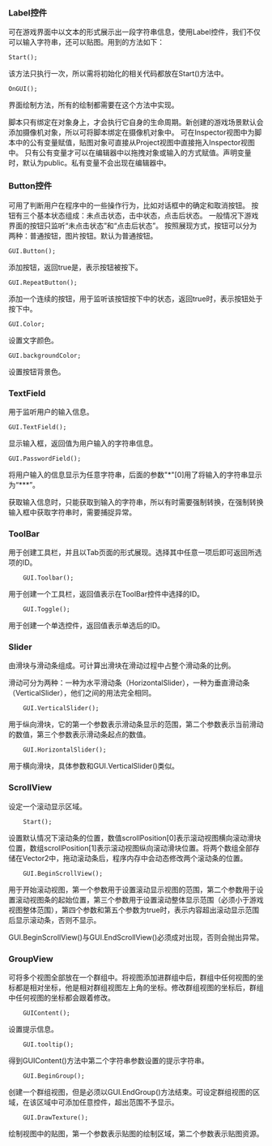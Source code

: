 ### Label控件

可在游戏界面中以文本的形式展示出一段字符串信息，使用Label控件，我们不仅可以输入字符串，还可以贴图。用到的方法如下：

    Start();

> 
该方法只执行一次，所以需将初始化的相关代码都放在Start()方法中。

    OnGUI();

> 
界面绘制方法，所有的绘制都需要在这个方法中实现。

脚本只有绑定在对象身上，才会执行它自身的生命周期。新创建的游戏场景默认会添加摄像机对象，所以可将脚本绑定在摄像机对象中。
可在Inspector视图中为脚本中的公有变量赋值，贴图对象可直接从Project视图中直接拖入Inspector视图中。
只有公有变量才可以在编辑器中以拖拽对象或输入的方式赋值。声明变量时，默认为public。私有变量不会出现在编辑器中。

### Button控件

可用了判断用户在程序中的一些操作行为，比如对话框中的确定和取消按钮。
按钮有三个基本状态组成：未点击状态，击中状态，点击后状态。
一般情况下游戏界面的按钮只监听“未点击状态”和“点击后状态”。
按照展现方式，按钮可以分为两种：普通按钮，图片按钮。默认为普通按钮。

    GUI.Button();

> 
添加按钮，返回true是，表示按钮被按下。

    GUI.RepeatButton();

> 
添加一个连续的按钮，用于监听该按钮按下中的状态，返回true时，表示按钮处于按下中。

    GUI.Color;

> 
设置文字颜色。

    GUI.backgroundColor;

> 
设置按钮背景色。

### TextField

用于监听用户的输入信息。

    GUI.TextField();

> 
显示输入框，返回值为用户输入的字符串信息。

    GUI.PasswordField();

> 
将用户输入的信息显示为任意字符串，后面的参数"\*"[0]用了将输入的字符串显示为“\*\*\*”。

获取输入信息时，只能获取到输入的字符串，所以有时需要强制转换，在强制转换输入框中获取字符串时，需要捕捉异常。

### ToolBar

用于创建工具栏，并且以Tab页面的形式展现。选择其中任意一项后即可返回所选项的ID。

        GUI.Toolbar();

用于创建一个工具栏，返回值表示在ToolBar控件中选择的ID。

        GUI.Toggle();

用于创建一个单选控件，返回值表示单选后的ID。

### Slider

由滑块与滑动条组成。可计算出滑块在滑动过程中占整个滑动条的比例。

> 
滑动可分为两种：一种为水平滑动条（HorizontalSlider），一种为垂直滑动条（VerticalSlider），他们之间的用法完全相同。

        GUI.VerticalSlider();

用于纵向滑块，它的第一个参数表示滑动条显示的范围，第二个参数表示当前滑动的数值，第三个参数表示滑动条起点的数值。

        GUI.HorizontalSlider();

用于横向滑块，具体参数和GUI.VerticalSlider()类似。


### ScrollView

设定一个滚动显示区域。

        Start();

设置默认情况下滚动条的位置，数值scrollPosition[0]表示滚动视图横向滚动滑块位置，数组scrollPosition[1]表示滚动视图纵向滚动滑块位置。将两个数组全部存储在Vector2中，拖动滚动条后，程序内存中会动态修改两个滚动条的位置。

        GUI.BeginScrollView();

用于开始滚动视图，第一个参数用于设置滚动显示视图的范围，第二个参数用于设置滚动视图条的起始位置，第三个参数用于设置滚动整体显示范围（必须小于游戏视图整体范围），第四个参数和第五个参数为true时，表示内容超出滚动显示范围后显示滚动条，否则不显示。

GUI.BeginScrollView()与GUI.EndScrollView()必须成对出现，否则会抛出异常。

### GroupView

可将多个视图全部放在一个群组中。将视图添加进群组中后，群组中任何视图的坐标都是相对坐标，他是相对群组视图左上角的坐标。修改群组视图的坐标后，群组中任何视图的坐标都会跟着修改。

        GUIContent();

设置提示信息。

        GUI.tooltip();

得到GUIContent()方法中第二个字符串参数设置的提示字符串。

        GUI.BeginGroup();

创建一个群组视图，但是必须以GUI.EndGroup()方法结束。可设定群组视图的区域，在该区域中可添加任意控件，超出范围不予显示。

        GUI.DrawTexture();

绘制视图中的贴图，第一个参数表示贴图的绘制区域，第二个参数表示贴图资源。
